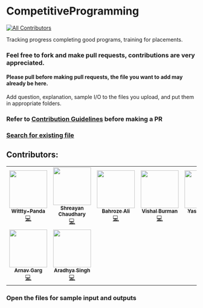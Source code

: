 # CompetitiveProgramming
<!-- ALL-CONTRIBUTORS-BADGE:START - Do not remove or modify this section -->
[![All Contributors](https://img.shields.io/badge/all_contributors-9-orange.svg?style=flat-square)](#contributors-)
<!-- ALL-CONTRIBUTORS-BADGE:END -->
Tracking progress completing good programs, training for placements.

### Feel free to fork and make pull requests, contributions are very appreciated.
#### Please pull before making pull requests, the file you want to add may already be here.
Add question, explanation, sample I/O to the files you upload, and put them in appropriate folders. 

### Refer to [Contribution Guidelines](https://github.com/SidJain1412/CompetitiveProgramming/blob/master/CONTRIBUTING.md) before making a PR

### [Search for existing file](https://github.com/SidJain1412/CompetitiveProgramming/find/master)

## Contributors: 
<!-- ALL-CONTRIBUTORS-LIST:START - Do not remove or modify this section -->
<!-- prettier-ignore-start -->
<!-- markdownlint-disable -->
<table>
  <tr>
    <td align="center"><a href="https://github.com/Wittty-Panda"><img src="https://avatars3.githubusercontent.com/u/57390821?v=4" width="100px;" alt=""/><br /><sub><b>Wittty-Panda</b></sub></a><br /><a href="https://github.com/SidJain1412/CompetitiveProgramming/commits?author=Wittty-Panda" title="Code">💻</a></td>
    <td align="center"><a href="http://shreayan98c.github.io"><img src="https://avatars3.githubusercontent.com/u/36050020?v=4" width="100px;" alt=""/><br /><sub><b>Shreayan Chaudhary</b></sub></a><br /><a href="https://github.com/SidJain1412/CompetitiveProgramming/commits?author=shreayan98c" title="Code">💻</a></td>
    <td align="center"><a href="https://github.com/bahroze-dev"><img src="https://avatars0.githubusercontent.com/u/61082015?v=4" width="100px;" alt=""/><br /><sub><b>Bahroze Ali</b></sub></a><br /><a href="https://github.com/SidJain1412/CompetitiveProgramming/commits?author=bahroze-dev" title="Code">💻</a></td>
    <td align="center"><a href="https://github.com/vishal-burman"><img src="https://avatars1.githubusercontent.com/u/19861874?v=4" width="100px;" alt=""/><br /><sub><b>Vishal Burman</b></sub></a><br /><a href="https://github.com/SidJain1412/CompetitiveProgramming/commits?author=vishal-burman" title="Code">💻</a></td>
    <td align="center"><a href="https://github.com/Yashtandon98"><img src="https://avatars2.githubusercontent.com/u/40264382?v=4" width="100px;" alt=""/><br /><sub><b>Yash Tandon</b></sub></a><br /><a href="https://github.com/SidJain1412/CompetitiveProgramming/commits?author=Yashtandon98" title="Code">💻</a></td>
    <td align="center"><a href="https://github.com/renish"><img src="https://avatars1.githubusercontent.com/u/30773676?v=4" width="100px;" alt=""/><br /><sub><b>Renish Kumar</b></sub></a><br /><a href="https://github.com/SidJain1412/CompetitiveProgramming/commits?author=rk080299" title="Code">💻</a></td>
    <td align="center"><a href="https://github.com/harshitag98"><img src="https://avatars0.githubusercontent.com/u/44051267?v=4" width="100px;" alt=""/><br /><sub><b>Harshit Agrawal</b></sub></a><br /><a href="https://github.com/SidJain1412/CompetitiveProgramming/commits?author=harshitag98" title="Code">💻</a></td>
  </tr>
  <tr>
    <td align="center"><a href="https://www.linkedin.com/in/arnav-garg-913107156/"><img src="https://avatars1.githubusercontent.com/u/40370119?v=4" width="100px;" alt=""/><br /><sub><b>Arnav Garg</b></sub></a><br /><a href="https://github.com/SidJain1412/CompetitiveProgramming/commits?author=arnavgarg123" title="Code">💻</a></td>
    <td align="center"><a href="http://aradhyas.github.io"><img src="https://avatars0.githubusercontent.com/u/25412932?v=4" width="100px;" alt=""/><br /><sub><b>Aradhya Singh</b></sub></a><br /><a href="https://github.com/SidJain1412/CompetitiveProgramming/commits?author=aradhyas" title="Code">💻</a></td>
  </tr>
</table>

<!-- markdownlint-enable -->
<!-- prettier-ignore-end -->
<!-- ALL-CONTRIBUTORS-LIST:END -->

### Open the files for sample input and outputs
